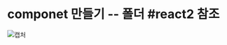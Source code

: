 # componet 만들기 -- 폴더 #react2 참조
![캡처](https://github.com/asso123/REACT--MEMO/assets/129017021/7bcbb856-db3a-42a8-ab9f-c5bc241d73b0)

